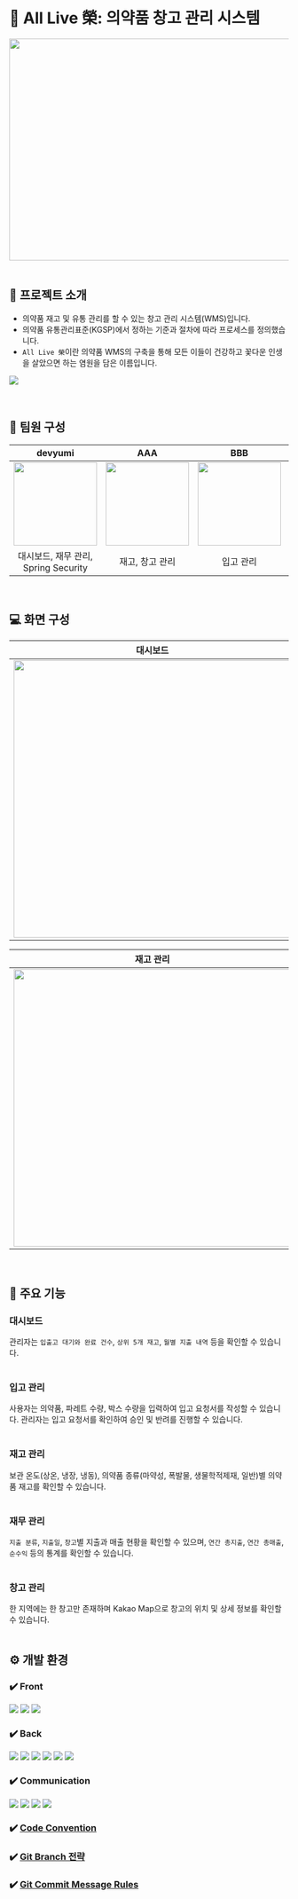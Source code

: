 # 💊 All Live 榮: 의약품 창고 관리 시스템
<div align="center">
  <img src="https://github.com/user-attachments/assets/432dd470-ca5e-4f56-8c1d-24b9b0bd19dd" width="750" height="400">
</div>

<br>

## 🌟 프로젝트 소개
- 의약품 재고 및 유통 관리를 할 수 있는 창고 관리 시스템(WMS)입니다.
- 의약품 유통관리표준(KGSP)에서 정하는 기준과 절차에 따라 프로세스를 정의했습니다.
- `All Live 榮`이란 의약품  WMS의 구축을 통해 모든 이들이 건강하고 꽃다운 인생을 살았으면 하는 염원을 담은 이름입니다.

[<img src="https://img.shields.io/badge/velog 바로가기-20C997?style=for-the-badge&logo=velog&logoColor=white"/>](https://velog.io/@devyumi/팀-의약품-창고-관리-시스템-WMS)

<br>

## 👤 팀원 구성
<div align="center">

|**devyumi**|**AAA**|**BBB**|**CCC**|**DDD**|
|:--:|:--:|:--:|:--:|:--:|
|<img src="https://github.com/user-attachments/assets/3fbc1f50-87e5-40b6-a805-f7547da20a33" height=150 width=150>|<img src="https://github.com/user-attachments/assets/70e7bd30-8694-4450-b4dc-bed494804a29" height=150 width=150>|<img src="https://github.com/user-attachments/assets/70e7bd30-8694-4450-b4dc-bed494804a29" height=150 width=150> <br>|<img src="https://github.com/user-attachments/assets/70e7bd30-8694-4450-b4dc-bed494804a29" height=150 width=150>|<img src="https://github.com/user-attachments/assets/70e7bd30-8694-4450-b4dc-bed494804a29" height=150 width=150>|
|대시보드, 재무 관리, <br> Spring Security|재고, 창고 관리|입고 관리|회원 관리, 고객센터|출고 관리|

</div>

<br>

## 💻 화면 구성
<div align="center">

|대시보드|입고 관리|
|:---:|:---:|
|<img src="https://github.com/user-attachments/assets/5ec39184-1466-4ed8-935c-e27cfd829567" width="500"/>|<img src="https://github.com/user-attachments/assets/4ffa94d9-bdef-4e3d-9a6d-f2f2855241bc" width="500"/>|

</div>

<div align="center">

|재고 관리|재무 관리|
|:---:|:---:|
|<img src="https://github.com/user-attachments/assets/daed320e-fa2a-4cd3-b602-c863712fcbda" width="500"/>|<img src="https://github.com/user-attachments/assets/61c607dd-6a7b-4877-834c-f84b44eda5d9" width="500"/>|

</div>

<br>

## 🎨 주요 기능

### 대시보드

관리자는 `입출고 대기와 완료 건수`, `상위 5개 재고`, `월별 지출 내역` 등을 확인할 수 있습니다.
<br><br>

### 입고 관리

사용자는 의약품, 파레트 수량, 박스 수량을 입력하여 입고 요청서를 작성할 수 있습니다.
관리자는 입고 요청서를 확인하여 승인 및 반려를 진행할 수 있습니다.
<br><br>

### 재고 관리

보관 온도(상온, 냉장, 냉동), 의약품 종류(마약성, 폭발물, 생물학적제재, 일반)별 의약품 재고를 확인할 수 있습니다.
<br><br>

### 재무 관리

`지출 분류`, `지출일`, `창고`별 지출과 매출 현황을 확인할 수 있으며, `연간 총지출`, `연간 총매출`, `순수익` 등의 통계를 확인할 수 있습니다.
<br><br>

### 창고 관리

한 지역에는 한 창고만 존재하며 Kakao Map으로 창고의 위치 및 상세 정보를 확인할 수 있습니다.
<br><br>

## ⚙ 개발 환경
### ✔️ Front
<div>
<img src="https://img.shields.io/badge/html5-E34F26?style=for-the-badge&logo=html5&logoColor=white"> 
<img src="https://img.shields.io/badge/css3-1572B6?style=for-the-badge&logo=css3&logoColor=white"> 
<img src="https://img.shields.io/badge/javascript-F7DF1E?style=for-the-badge&logo=javascript&logoColor=black"> 
</div>
  
### ✔️ Back
<div>
<img src="https://img.shields.io/badge/Spring Boot-6DB33F?style=for-the-badge&logo=Spring Boot&logoColor=white"/>
<img src="https://img.shields.io/badge/Spring Security-6DB33F?style=for-the-badge&logo=Spring Security&logoColor=white"/>
<img src="https://img.shields.io/badge/Thymeleaf-005F0F?style=for-the-badge&logo=Thymeleaf&logoColor=white"/>
<img src="https://img.shields.io/badge/mysql-4479A1?style=for-the-badge&logo=mysql&logoColor=white"> 
<img src="https://img.shields.io/badge/MyBatis3-F36633?style=for-the-badge&logo=MyBatis3&logoColor=white"/>
<img src="https://img.shields.io/badge/Junit5-25A162?style=for-the-badge&logo=Junit5&logoColor=white"/>
</div>

### ✔️ Communication
<div>
<img src="https://img.shields.io/badge/notion-000000?style=for-the-badge&logo=notion&logoColor=white"> 
<img src="https://img.shields.io/badge/slack-4A154B?style=for-the-badge&logo=slack&logoColor=white"> 
<img src="https://img.shields.io/badge/google drive-4285F4?style=for-the-badge&logo=google drive&logoColor=white">
<img src="https://img.shields.io/badge/Figma-F24E1E?style=for-the-badge&logo=figma&logoColor=white"> 
</div>

### ✔️ [Code Convention](https://github.com/devyumi/all-live-young-wms/wiki/Code-Convention)

### ✔️ [Git Branch 전략](https://github.com/devyumi/all-live-young-wms/wiki/Git-Branch-%EC%A0%84%EB%9E%B5)

### ✔️ [Git Commit Message Rules](https://github.com/devyumi/all-live-young-wms/wiki/Git-Commit-Message-Rules)

<br>
